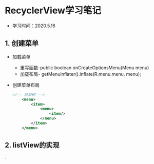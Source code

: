 # RecyclerView学习笔记

 - 学习时间：2020.5.16

 ## 1. 创建菜单

 - 加载菜单

    * 重写函数-public boolean onCreateOptionsMenu(Menu menu) 
    * 加载布局- getMenuInflater().inflate(R.menu.menu, menu);

 - 创建菜单布局
    
    ```xml
    <!-- 目录树 -->
        <menu>
            <item>
                <menu>
                    <item/>
                </menu>
            </item>
        </menu>
    ```

## 2. listView的实现
·